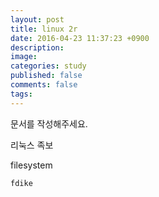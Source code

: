 ```yaml
---
layout: post
title: linux 2r
date: 2016-04-23 11:37:23 +0900
description: 
image: 
categories: study
published: false
comments: false
tags:
---
```

문서를 작성해주세요.

리눅스 족보

filesystem

```
fdike 
```